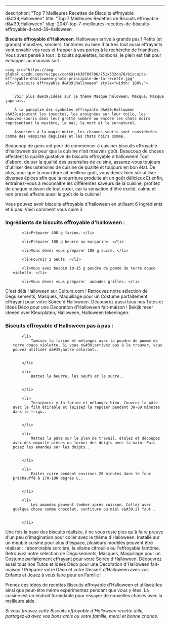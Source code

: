 ---
description: "Top 7 Meilleures Recettes de Biscuits effroyable d&amp;#39;Halloween"
title: "Top 7 Meilleures Recettes de Biscuits effroyable d&amp;#39;Halloween"
slug: 2047-top-7-meilleures-recettes-de-biscuits-effroyable-d-and-39-halloween

<p>
	<strong>Biscuits effroyable d&#39;Halloween</strong>. 
	Halloween arrive à grands pas ! Petits (et grands) monstres, sorciers, fantômes ou bien d&#39;autres tout aussi effrayants vont envahir vos rues et frapper à vos portes à la recherche de friandises. Vous avez pensé à tout : biscuits squelettes, bonbons, le plein est fait pour échapper au mauvais sort.
</p>
<p>
	
	<img src="https://img-global.cpcdn.com/recipes/cc46914b3870d706/751x532cq70/biscuits-effroyable-dhalloween-photo-principale-de-la-recette.jpg" alt="Biscuits effroyable d&#39;Halloween" style="width: 100%;">
	
	
		Voir plus d&#39;idées sur le thème Masque haloween, Masque, Masque japonais.
	
		A la panoplie des symboles effrayants d&#39;Halloween s&#39;ajoutent les insectes, les araignées sur leur toile, les chauves-souris dans leur grotte sombre ou encore les chats noirs représentant le mystère, le mal, la mort et le surnaturel.
	
		Associées à la magie noire, les chauves-souris sont considérées comme des vampires déguisés et les chats noirs comme.
	
</p>

Beaucoup de gens ont peur de commencer à cuisiner biscuits effroyable d&#39;halloween de peur que la cuisine n'ait mauvais goût. Beaucoup de choses affectent la qualité gustative de biscuits effroyable d&#39;halloween! Tout d'abord, de par la qualité des ustensiles de cuisine, assurez-vous toujours d'utiliser des ustensiles de cuisine de qualité et toujours en bon état. De plus, pour que la nourriture ait meilleur goût, vous devez bien sûr utiliser diverses épices afin que la nourriture produite ait un goût délicieux Et enfin, entraînez-vous à reconnaître les différentes saveurs de la cuisine, profitez de chaque cuisson de tout cœur, car la sensation d'être excité, calme et non pressé affecte aussi le goût de la cuisine!

<!--inarticleads1-->

Vous pouvez avoir biscuits effroyable d&#39;halloween en utilisant 6 Ingrédients et 6 pas. Voici comment vous cuire il.

<h3>Ingrédients de biscuits effroyable d&#39;halloween :</h3>

<ol>
	
		<li>Préparer 400 g farine. </li>
	
		<li>Préparer 100 g beurre ou margarine. </li>
	
		<li>Vous devez vous préparer 100 g sucre. </li>
	
		<li>Fournir 2 oeufs. </li>
	
		<li>Vous avez besoin 10-15 g poudre de pomme de terre douce violette. </li>
	
		<li>Vous devez vous préparer  amandes grillés. </li>
	
</ol>

C&#39;est déjà Halloween sur Cultura.com ! Retrouvez notre sélection de Déguisements, Masques, Maquillage pour un Costume parfaitement effrayant pour votre Soirée d&#39;Halloween. Découvrez aussi tous nos Tutos et Idées Déco pour une Décoration d&#39;Halloween fait-maison ! Bekijk meer ideeën over Kleurplaten, Halloween, Halloween tekeningen. 

<!--inarticleads2-->

<h3>Biscuits effroyable d&#39;Halloween pas à pas :</h3>

<ol>
	
		<li>
			Tamisez la farine et mélangez avec la poudre de pomme de terre douce violette. Si vous n&#39;arrivez pas à la trouver, vous pouvez utiliser d&#39;autre colorant..
			
			
		</li>
	
		<li>
			Battez le beurre, les oeufs et le sucre..
			
			
		</li>
	
		<li>
			Incorporez y la farine et mélangez bien. Couvrez la pâte avec le film étirable et laissez la reposer pendant 30-60 minutes dans le frigo..
			
			
		</li>
	
		<li>
			Mettez la pâte sur le plan de travail, étalez et découpez avec des emporte-pièces ou formez des doigts avec la main. Puis posez les amandes sur les doigts..
			
			
		</li>
	
		<li>
			Faites cuire pendant environs 20 minutes dans le four préchauffé à 170-180 degrés C..
			
			
		</li>
	
		<li>
			Les amandes peuvent tomber après cuisson. Collez avec quelque chose comme chocolat, confiture ou miel s&#39;il faut..
			
			
		</li>
	
</ol>

Une fois la base des biscuits réalisée, il ne vous reste plus qu&#39;à faire preuve d&#39;un peu d&#39;imagination pour coller avec le thème d&#39;Halloween. Installé sur un meuble cuisine pour plus d&#39;espace, plusieurs modèles peuvent être réaliser : l&#39;abominable sorcière, la vilaine citrouille ou l&#39;effroyable fantôme. Retrouvez notre sélection de Déguisements, Masques, Maquillage pour un Costume parfaitement effrayant pour votre Soirée d&#39;Halloween. Découvrez aussi tous nos Tutos et Idées Déco pour une Décoration d&#39;Halloween fait-maison ! Préparez votre Déco et votre Dessert d&#39;Halloween avec vos Enfants et Jouez à vous faire peur en Famille ! 

<!--inarticleads1-->

<p>
Prenez ces idées de recettes Biscuits effroyable d&#39;Halloween et utilisez-les ainsi que peut-être même expérimentez pendant que vous y êtes. La cuisine est un endroit formidable pour essayer de nouvelles choses avec la meilleure aide.
</p>

<p>
<i>Si vous trouvez cette Biscuits effroyable d&#39;Halloween recette utile, partagez-la avec vos bons amis ou votre famille, merci et bonne chance.</i>
</p>
